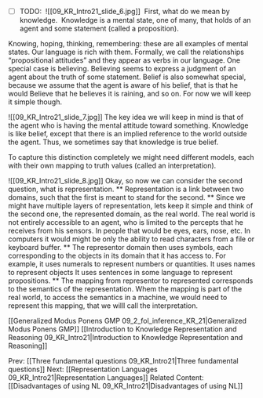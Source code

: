 - [ ] TODO:
﻿	![[09_KR_Intro21_slide_6.jpg]]
﻿	First, what do we mean by knowledge.
﻿	Knowledge is a mental state, one of many, that holds of an agent and some statement (called a proposition).

Knowing, hoping, thinking, remembering: these are all examples of mental states. Our language is rich with them.
Formally, we call the relationships “propositional attitudes” and they appear as verbs in our language.
One special case is believing. Believing seems to express a judgment of an agent about the truth of some statement.
Belief is also somewhat special, because we assume that the agent is aware of his belief, that is that he would
Believe that he believes it is raining, and so on. For now we will keep it simple though.

![[09_KR_Intro21_slide_7.jpg]]
The key idea we will keep in mind is that of the agent who is having the mental attitude toward something.
Knowledge is like belief, except that there is an implied reference to the world outside the agent.
Thus, we sometimes say that knowledge is true belief.

To capture this distinction completely we might need different models, each with their own mapping to truth values (called an interpretation).

![[09_KR_Intro21_slide_8.jpg]]
Okay, so now we can consider the second question, what is representation.
**
Representation is a link between two domains, such that the first is meant to stand for the second.
**
Since we might have multiple layers of representation, lets keep it simple and think of the second one, the represented domain, as the real world.
The real world is not entirely accessible to an agent, who is limited to the percepts that he receives from his sensors.
In people that would be eyes, ears, nose, etc.
In computers it would might be only the ability to read characters from a file or keyboard buffer.
**
The representor domain then uses symbols, each corresponding to the objects in its domain that it has access to.
For example, it uses numerals to represent numbers or quantities. 
It uses names to represent objects
It uses sentences in some language to represent propositions.
**
The mapping from representor to represented corresponds to the semantics of the representation.
Whem the mapping is part of the real world, to access the semantics in a machine, we would need to represent this mapping, that we willl call the interpretation.


[[Generalized Modus Ponens GMP 09_2_fol_inference_KR_21|Generalized Modus Ponens GMP]]
[[Introduction to Knowledge Representation and Reasoning 09_KR_Intro21|Introduction to Knowledge Representation and Reasoning]]

Prev: [[Three fundamental questions 09_KR_Intro21|Three fundamental questions]]
Next: [[Representation Languages 09_KR_Intro21|Representation Languages]]
Related Content:
[[Disadvantages of using NL 09_KR_Intro21|Disadvantages of using NL]]